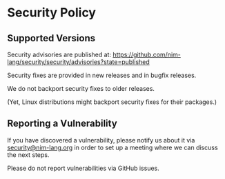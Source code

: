 # Security Policy

## Supported Versions

Security advisories are published at:
https://github.com/nim-lang/security/security/advisories?state=published

Security fixes are provided in new releases and in bugfix releases.

We do not backport security fixes to older releases.

(Yet, Linux distributions might backport security fixes for their packages.)

## Reporting a Vulnerability

If you have discovered a vulnerability, please notify us about it via
security@nim-lang.org in order to set up a meeting where we can discuss the next
steps.

Please do not report vulnerabilities via GitHub issues.
